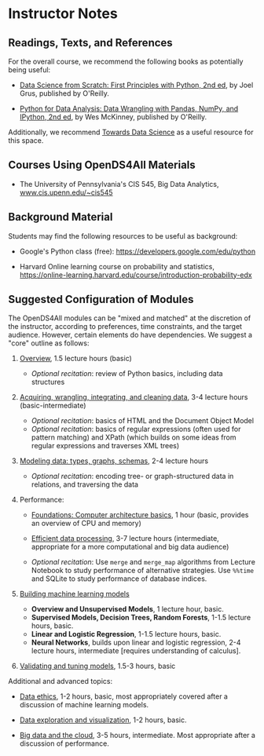 # Instructor Notes

## Readings, Texts, and References

For the overall course, we recommend the following books as potentially being useful:

* [Data Science from Scratch: First Principles with Python, 2nd ed](https://pdfs.semanticscholar.org/5a56/bbd762e9dd70dd20afe8740a6d09ec85ffed.pdf), by Joel Grus, published by O'Reilly.

* [Python for Data Analysis: Data Wrangling with Pandas, NumPy, and IPython, 2nd ed](https://www.programmer-books.com/wp-content/uploads/2019/04/Python-for-Data-Analysis-2nd-Edition.pdf), by Wes McKinney, published by O'Reilly.

Additionally, we recommend [Towards Data Science](https://towardsdatascience.com) as a useful resource for this space.

## Courses Using OpenDS4All Materials

* The University of Pennsylvania's CIS 545, Big Data Analytics, www.cis.upenn.edu/~cis545

## Background Material

Students may find the following resources to be useful as background:

* Google's Python class (free): https://developers.google.com/edu/python

* Harvard Online learning course on probability and statistics, https://online-learning.harvard.edu/course/introduction-probability-edx

## Suggested Configuration of Modules

The OpenDS4All modules can be "mixed and matched" at the discretion of the instructor, according to preferences, time constraints, and the target audience.  However, certain elements do have dependencies.  We suggest a "core" outline as follows:

1. [Overview](opends4all-resources/opends4all-overview), 1.5 lecture hours (basic)

   * _Optional recitation_: review of Python basics, including data structures

2. [Acquiring, wrangling, integrating, and cleaning data](opends4all-resources/opends4all-data-wrangling-and-integration), 3-4 lecture hours (basic-intermediate)

   * _Optional recitation_: basics of HTML and the Document Object Model
   * _Optional recitation_: basics of regular expressions (often used for pattern matching) and XPath (which builds on some ideas from regular expressions and traverses XML trees)

3. [Modeling data: types, graphs, schemas](opends4all-resources/opends4all-data-and-knowledge-modeling), 2-4 lecture hours

   * _Optional recitation_: encoding tree- or graph-structured data in relations, and traversing the data

4. Performance:
   * [Foundations: Computer architecture basics](opends4all-resources/opends4all-foundation), 1 hour (basic, provides an overview of CPU and memory)
   * [Efficient data processing](opends4all-resources/opends4all-scalable-data-processing), 3-7 lecture hours (intermediate, appropriate for a more computational and big data audience)

   * _Optional recitation_: Use `merge` and `merge_map` algorithms from Lecture Notebook to study performance of alternative strategies.  Use `%%time` and SQLite to study performance of database indices.

5. [Building machine learning models](opends4all-resources/opends4all-machine-learning)
    * **Overview and Unsupervised Models**, 1 lecture hour, basic.
    * **Supervised Models, Decision Trees, Random Forests**, 1-1.5 lecture hours, basic.
    * **Linear and Logistic Regression**, 1-1.5 lecture hours, basic.
    * **Neural Networks**, builds upon linear and logistic regression, 2-4 lecture hours, intermediate [requires understanding of calculus].

6. [Validating and tuning models](opends4all-resources/opends4all-model-assessment), 1.5-3 hours, basic

Additional and advanced topics:

* [Data ethics](opends4all-resources/opends4all-ethics), 1-2 hours, basic, most appropriately covered after a discussion of machine learning models.

* [Data exploration and visualization](opends4all-resources/opends4all-exploratory-data-analysis), 1-2 hours, basic.

* [Big data and the cloud](opends4all-resources/opends4all-scalable-data-processing), 3-5 hours, intermediate.  Most appropriate after a discussion of performance.

